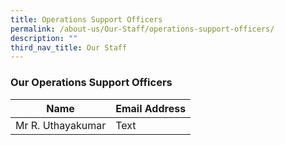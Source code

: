 ```yaml
---
title: Operations Support Officers
permalink: /about-us/Our-Staff/operations-support-officers/
description: ""
third_nav_title: Our Staff
---
```

### **Our Operations Support Officers**



| Name | Email Address |
| -------- | -------- |
| Mr R. Uthayakumar     | Text     | 

